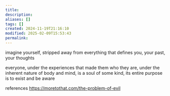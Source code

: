 ```yaml
---
title: 
description: 
aliases: []
tags: []
created: 2024-11-19T21:16:10
modified: 2025-02-09T15:53:43
permalink:
---
```


imagine yourself, stripped away from everything that defines you, your past, your thoughts

everyone, under the experiences that made them who they are, under the inherent nature of body and mind, is a soul of some kind, its entire purpose is to exist and be aware



references
https://moretothat.com/the-problem-of-evil
